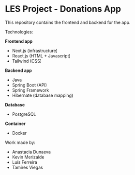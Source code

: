 # LES Project - Donations App

This repository contains the frontend and backend for the app.

Technologies:

**Frontend app**
- Next.js (infrastructure)
- React.js (HTML + Javascript)
- Tailwind (CSS)

**Backend app**
- Java
- Spring Boot (API)
- Spring Framework
- Hibernate (database mapping)

**Database**
- PostgreSQL

**Container**
- Docker

Work made by:
- Anastacia Dunaeva
- Kevin Merizalde
- Luís Ferreira
- Tamires Viegas
